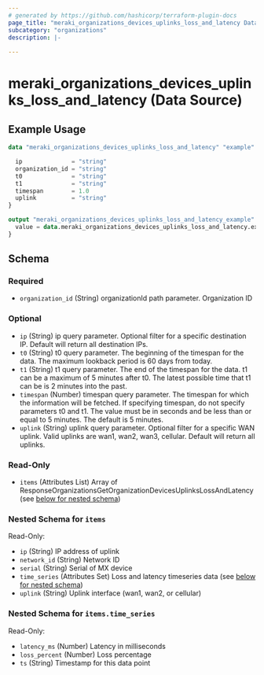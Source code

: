 ```yaml
---
# generated by https://github.com/hashicorp/terraform-plugin-docs
page_title: "meraki_organizations_devices_uplinks_loss_and_latency Data Source - terraform-provider-meraki"
subcategory: "organizations"
description: |-
  
---
```


# meraki_organizations_devices_uplinks_loss_and_latency (Data Source)



## Example Usage

```terraform
data "meraki_organizations_devices_uplinks_loss_and_latency" "example" {

  ip              = "string"
  organization_id = "string"
  t0              = "string"
  t1              = "string"
  timespan        = 1.0
  uplink          = "string"
}

output "meraki_organizations_devices_uplinks_loss_and_latency_example" {
  value = data.meraki_organizations_devices_uplinks_loss_and_latency.example.items
}
```

<!-- schema generated by tfplugindocs -->
## Schema

### Required

- `organization_id` (String) organizationId path parameter. Organization ID

### Optional

- `ip` (String) ip query parameter. Optional filter for a specific destination IP. Default will return all destination IPs.
- `t0` (String) t0 query parameter. The beginning of the timespan for the data. The maximum lookback period is 60 days from today.
- `t1` (String) t1 query parameter. The end of the timespan for the data. t1 can be a maximum of 5 minutes after t0. The latest possible time that t1 can be is 2 minutes into the past.
- `timespan` (Number) timespan query parameter. The timespan for which the information will be fetched. If specifying timespan, do not specify parameters t0 and t1. The value must be in seconds and be less than or equal to 5 minutes. The default is 5 minutes.
- `uplink` (String) uplink query parameter. Optional filter for a specific WAN uplink. Valid uplinks are wan1, wan2, wan3, cellular. Default will return all uplinks.

### Read-Only

- `items` (Attributes List) Array of ResponseOrganizationsGetOrganizationDevicesUplinksLossAndLatency (see [below for nested schema](#nestedatt--items))

<a id="nestedatt--items"></a>
### Nested Schema for `items`

Read-Only:

- `ip` (String) IP address of uplink
- `network_id` (String) Network ID
- `serial` (String) Serial of MX device
- `time_series` (Attributes Set) Loss and latency timeseries data (see [below for nested schema](#nestedatt--items--time_series))
- `uplink` (String) Uplink interface (wan1, wan2, or cellular)

<a id="nestedatt--items--time_series"></a>
### Nested Schema for `items.time_series`

Read-Only:

- `latency_ms` (Number) Latency in milliseconds
- `loss_percent` (Number) Loss percentage
- `ts` (String) Timestamp for this data point
